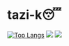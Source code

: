 # tazi-k😴
[![Top Langs](https://github-readme-stats.vercel.app/api/top-langs/?username=tazi-k)](https://github.com/tazi-k/github-readme-stats)
![](https://github-readme-stats.vercel.app/api?username=tazi-k)
[![](https://raw.githubusercontent.com/tazi-k/github-profile-summary-cards-example/master/profile-summary-card-output/vue/1-repos-per-language.svg)](https://github.com/tazi-k/tazi-k)
